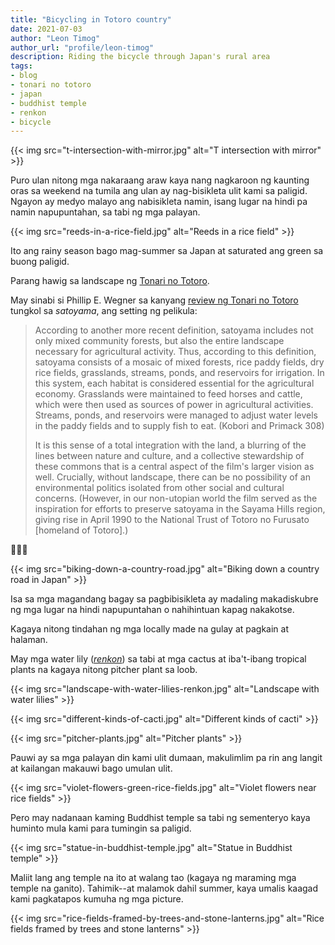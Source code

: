 ```yaml
---
title: "Bicycling in Totoro country"
date: 2021-07-03
author: "Leon Timog"
author_url: "profile/leon-timog"
description: Riding the bicycle through Japan's rural area
tags:
- blog
- tonari no totoro
- japan
- buddhist temple
- renkon
- bicycle
---
```

{{< img src="t-intersection-with-mirror.jpg" alt="T intersection with mirror" >}}

Puro ulan nitong mga nakaraang araw kaya nang nagkaroon ng kaunting oras sa weekend na tumila ang ulan ay nag-bisikleta ulit kami sa paligid. Ngayon ay medyo malayo ang nabisikleta namin, isang lugar na hindi pa namin napupuntahan, sa tabi ng mga palayan.

{{< img src="reeds-in-a-rice-field.jpg" alt="Reeds in a rice field" >}}

Ito ang rainy season bago mag-summer sa Japan at saturated ang green sa buong paligid.

Parang hawig sa landscape ng [Tonari no Totoro](https://en.wikipedia.org/wiki/My_Neighbor_Totoro).

May sinabi si Phillip E. Wegner sa kanyang [review ng Tonari no Totoro](http://imagetext.english.ufl.edu/archives/v5_2/wegner/) tungkol sa *satoyama*, ang setting ng pelikula:

>According to another more recent definition, satoyama includes not only mixed community forests, but also the entire landscape necessary for agricultural activity. Thus, according to this definition, satoyama consists of a mosaic of mixed forests, rice paddy fields, dry rice fields, grasslands, streams, ponds, and reservoirs for irrigation. In this system, each habitat is considered essential for the agricultural economy. Grasslands were maintained to feed horses and cattle, which were then used as sources of power in agricultural activities. Streams, ponds, and reservoirs were managed to adjust water levels in the paddy fields and to supply fish to eat. (Kobori and Primack 308) 
>
>It is this sense of a total integration with the land, a blurring of the lines between nature and culture, and a collective stewardship of these commons that is a central aspect of the film's larger vision as well. Crucially, without landscape, there can be no possibility of an environmental politics isolated from other social and cultural concerns. (However, in our non-utopian world the film served as the inspiration for efforts to preserve satoyama in the Sayama Hills region, giving rise in April 1990 to the National Trust of Totoro no Furusato [homeland of Totoro].)

🌳🌳🌳

{{< img src="biking-down-a-country-road.jpg" alt="Biking down a country road in Japan" >}} 

Isa sa mga magandang bagay sa pagbibisikleta ay madaling makadiskubre ng mga lugar na hindi napupuntahan o nahihintuan kapag nakakotse.

Kagaya nitong tindahan ng mga locally made na gulay at pagkain at halaman.

May mga water lily (*[renkon](https://en.wikipedia.org/wiki/Nelumbo_nucifera)*) sa tabi at mga cactus at iba't-ibang tropical plants na kagaya nitong pitcher plant sa loob.

{{< img src="landscape-with-water-lilies-renkon.jpg" alt="Landscape with water lilies" >}}

{{< img src="different-kinds-of-cacti.jpg" alt="Different kinds of cacti" >}}

{{< img src="pitcher-plants.jpg" alt="Pitcher plants" >}}

Pauwi ay sa mga palayan din kami ulit dumaan, makulimlim pa rin ang langit at kailangan makauwi bago umulan ulit.

{{< img src="violet-flowers-green-rice-fields.jpg" alt="Violet flowers near rice fields" >}}

Pero may nadanaan kaming Buddhist temple sa tabi ng sementeryo kaya huminto mula kami para tumingin sa paligid.

{{< img src="statue-in-buddhist-temple.jpg" alt="Statue in Buddhist temple" >}}

Maliit lang ang temple na ito at walang tao (kagaya ng maraming mga temple na ganito). Tahimik--at malamok dahil summer, kaya umalis kaagad kami pagkatapos kumuha ng mga picture.

{{< img src="rice-fields-framed-by-trees-and-stone-lanterns.jpg" alt="Rice fields framed by trees and stone lanterns" >}}